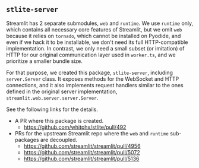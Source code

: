 ## `stlite-server`

Streamlit has 2 separate submodules, `web` and `runtime`.
We use `runtime` only, which contains all necessary core features of Streamlit, but we omit `web` because it relies on `tornado`, which cannot be installed on Pyodide, and even if we hack it to be installable, we don't need its full HTTP-compatible implementation. In contrast, we only need a small subset (or imitation) of HTTP for our original communication layer used in `worker.ts`, and we prioritize a smaller bundle size.

For that purpose, we created this package, `stlite-server`, including `server.Server` class.
It exposes methods for the WebSocket and HTTP connections, and it also implements request handlers similar to the ones defined in the original server implementation, `streamlit.web.server.server.Server`.

See the following links for the details.
* A PR where this package is created.
  * https://github.com/whitphx/stlite/pull/492
* PRs for the upstream Streamlit repo where the `web` and `runtime` sub-packages are decoupled.
  * https://github.com/streamlit/streamlit/pull/4956
  * https://github.com/streamlit/streamlit/pull/5072
  * https://github.com/streamlit/streamlit/pull/5136
